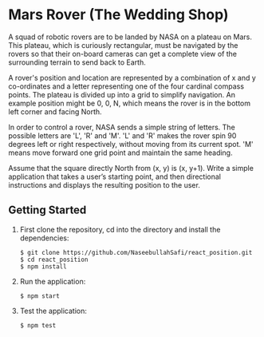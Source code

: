 # Mars Rover (The Wedding Shop)
A squad of robotic rovers are to be landed by NASA on a plateau on Mars. This plateau, which is curiously rectangular,
must be navigated by the rovers so that their on-board cameras can get a complete view of the surrounding terrain to
send back to Earth.

A rover's position and location are represented by a combination of x and y co-ordinates and a letter representing one of
the four cardinal compass points. The plateau is divided up into a grid to simplify navigation. An example position might
be 0, 0, N, which means the rover is in the bottom left corner and facing North.

In order to control a rover, NASA sends a simple string of letters. The possible letters are 'L', 'R' and 'M'. 'L' and 'R' makes
the rover spin 90 degrees left or right respectively, without moving from its current spot. 'M' means move forward one
grid point and maintain the same heading.

Assume that the square directly North from (x, y) is (x, y+1).
Write a simple application that takes a user’s starting point, and then directional instructions and displays the resulting
position to the user.

## Getting Started
1. First clone the repository, cd into the directory and install the dependencies:

    ```
    $ git clone https://github.com/NaseebullahSafi/react_position.git
    $ cd react_position
    $ npm install
    ```
2. Run the application:

    ```
    $ npm start
    ```
3. Test the application:

    ```
    $ npm test
    ```